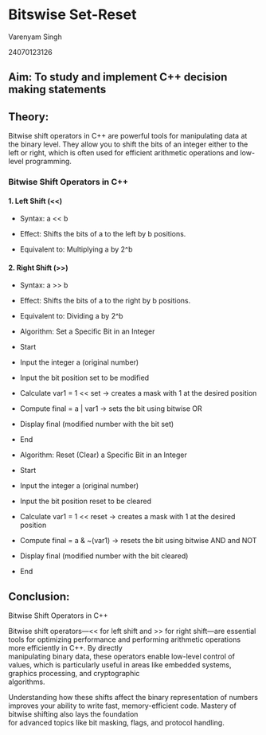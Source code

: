# Bitswise Set-Reset
 Varenyam Singh
 
24070123126

## Aim: To study and implement C++ decision making statements

## Theory:
Bitwise shift operators in C++ are powerful tools for manipulating data at the binary level. They allow you to shift the bits of an integer either to the left or right, which is often used for efficient arithmetic operations and low-level programming.

### Bitwise Shift Operators in C++

#### 1. Left Shift (<<)

- Syntax: a << b

- Effect: Shifts the bits of a to the left by b positions.

- Equivalent to: Multiplying a by 2^b

#### 2. Right Shift (>>)

- Syntax: a >> b

- Effect: Shifts the bits of a to the right by b positions.

- Equivalent to: Dividing a by 2^b

-  Algorithm: Set a Specific Bit in an Integer

- Start

- Input the integer a (original number)

- Input the bit position set to be modified

- Calculate var1 = 1 << set → creates a mask with 1 at the desired position

- Compute final = a | var1 → sets the bit using bitwise OR

- Display final (modified number with the bit set)

- End

-  Algorithm: Reset (Clear) a Specific Bit in an Integer

- Start

- Input the integer a (original number)

- Input the bit position reset to be cleared

- Calculate var1 = 1 << reset → creates a mask with 1 at the desired position

- Compute final = a & ~(var1) → resets the bit using bitwise AND and NOT

- Display final (modified number with the bit cleared)

- End

 ## Conclusion: 
   Bitwise Shift Operators in C++
 
   Bitwise shift operators—<< for left shift and >> for right shift—are essential tools for optimizing performance and performing arithmetic operations more efficiently in C++. By directly      
   manipulating binary data, these operators enable low-level control of values, which is particularly useful in areas like embedded systems, graphics processing, and cryptographic              
   algorithms.
   
   Understanding how these shifts affect the binary representation of numbers improves your ability to write fast, memory-efficient code. Mastery of bitwise shifting also lays the foundation    
   for advanced topics like bit masking, flags, and protocol handling.



 





